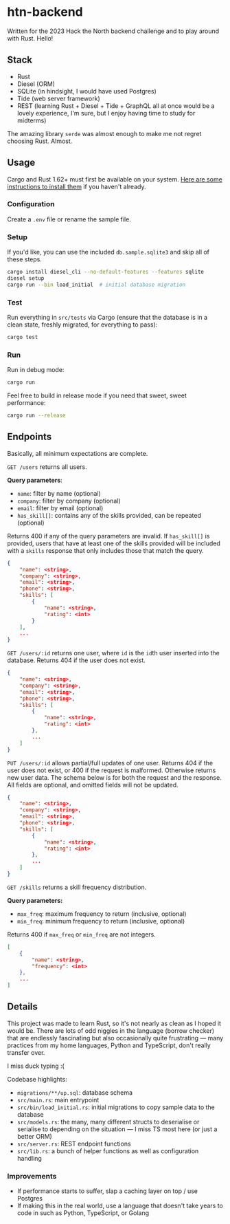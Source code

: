 # htn-backend

Written for the 2023 Hack the North backend challenge and to play around with Rust. Hello!

## Stack

- Rust
- Diesel (ORM)
- SQLite (in hindsight, I would have used Postgres)
- Tide (web server framework)
- REST (learning Rust + Diesel + Tide + GraphQL all at once would be a lovely experience, I'm sure, but I enjoy having time to study for midterms)

The amazing library `serde` was almost enough to make me not regret choosing Rust. Almost.

## Usage

Cargo and Rust 1.62+ must first be available on your system. [Here are some instructions to install them](https://doc.rust-lang.org/cargo/getting-started/installation.html) if you haven't already.

### Configuration

Create a `.env` file or rename the sample file.

### Setup

If you'd like, you can use the included `db.sample.sqlite3` and skip all of these steps.

```bash
cargo install diesel_cli --no-default-features --features sqlite
diesel setup
cargo run --bin load_initial  # initial database migration
```

### Test

Run everything in `src/tests` via Cargo (ensure that the database is in a clean state, freshly migrated, for everything to pass):

```bash
cargo test
```

### Run

Run in debug mode:

```bash
cargo run
```

Feel free to build in release mode if you need that sweet, sweet performance:

```bash
cargo run --release
```

## Endpoints

Basically, all minimum expectations are complete.

`GET /users` returns all users.

**Query parameters**:

- `name`: filter by name (optional)
- `company`: filter by company (optional)
- `email`: filter by email (optional)
- `has_skill[]`: contains any of the skills provided, can be repeated (optional)

Returns 400 if any of the query parameters are invalid. If `has_skill[]` is provided, users that have at least one of the skills provided will be included with a `skills` response that only includes those that match the query.

```json
{
    "name": <string>,
    "company": <string>,
    "email": <string>,
    "phone": <string>,
    "skills": [
        {
            "name": <string>,
            "rating": <int>
        }
    ],
    ...
}
```

`GET /users/:id` returns one user, where `id` is the `id`th user inserted into the database. Returns 404 if the user does not exist.

```json
{
    "name": <string>,
    "company": <string>,
    "email": <string>,
    "phone": <string>,
    "skills": [
        {
            "name": <string>,
            "rating": <int>
        },
        ...
    ]
}
```

`PUT /users/:id` allows partial/full updates of one user. Returns 404 if the user does not exist, or 400 if the request is malformed. Otherwise returns new user data. The schema below is for both the request and the response. All fields are optional, and omitted fields will not be updated.

```json
{
    "name": <string>,
    "company": <string>,
    "email": <string>,
    "phone": <string>,
    "skills": [
        {
            "name": <string>,
            "rating": <int>
        },
        ...
    ]
}
```

`GET /skills` returns a skill frequency distribution.

**Query parameters:**

- `max_freq`: maximum frequency to return (inclusive, optional)
- `min_freq`: minimum frequency to return (inclusive, optional)

Returns 400 if `max_freq` or `min_freq` are not integers.

```json
[
    {
        "name": <string>,
        "frequency": <int>
    },
    ...
]
```

## Details

This project was made to learn Rust, so it's not nearly as clean as I hoped it
would be. There are lots of odd niggles in the language (borrow checker) that are
endlessly fascinating but also occasionally quite frustrating — many practices
from my home languages, Python and TypeScript, don't really transfer over.

I miss duck typing :(

Codebase highlights:

- `migrations/**/up.sql`: database schema
- `src/main.rs`: main entrypoint
- `src/bin/load_initial.rs`: initial migrations to copy sample data to the database
- `src/models.rs`: the many, many different structs to deserialise or serialise to depending on the situation — I miss TS most here (or just a better ORM)
- `src/server.rs`: REST endpoint functions
- `src/lib.rs`: a bunch of helper functions as well as configuration handling

### Improvements

- If performance starts to suffer, slap a caching layer on top / use Postgres
- If making this in the real world, use a language that doesn't take years to code in such as Python, TypeScript, or Golang
